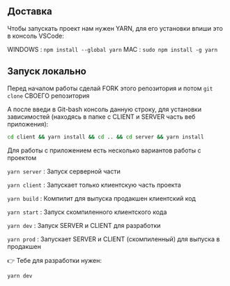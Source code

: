 ## Доставка

Чтобы запускать проект нам нужен YARN, для его установки впиши это в консоль VSCode:

WINDOWS : `npm install --global yarn`
MAC : `sudo npm install -g yarn`

## Запуск локально
Перед началом работы сделай FORK этого репозитория и потом `git clone` СВОЕГО репозитория

А после введи в Git-bash консоль данную строку, для установки зависимостей (находясь в папке с CLIENT и SERVER часть веб приложения):
```bash
cd client && yarn install && cd .. && cd server && yarn install
```

Для работы с приложением есть несколько вариантов работы с проектом

`yarn server` : Запуск серверной части

`yarn client` : Запускает только клиентскую часть проекта

`yarn build` : Компилит для выпуска продакшен клиентский код

`yarn start` : Запуск скомпиленного клиентского кода

`yarn dev` : Запуск SERVER и CLIENT для разработки

`yarn prod` : Запускает SERVER и CLIENT (скомпиленный) для выпуска в продакшен

👉 Тебе для разработки нужен:

```bash
yarn dev
```
